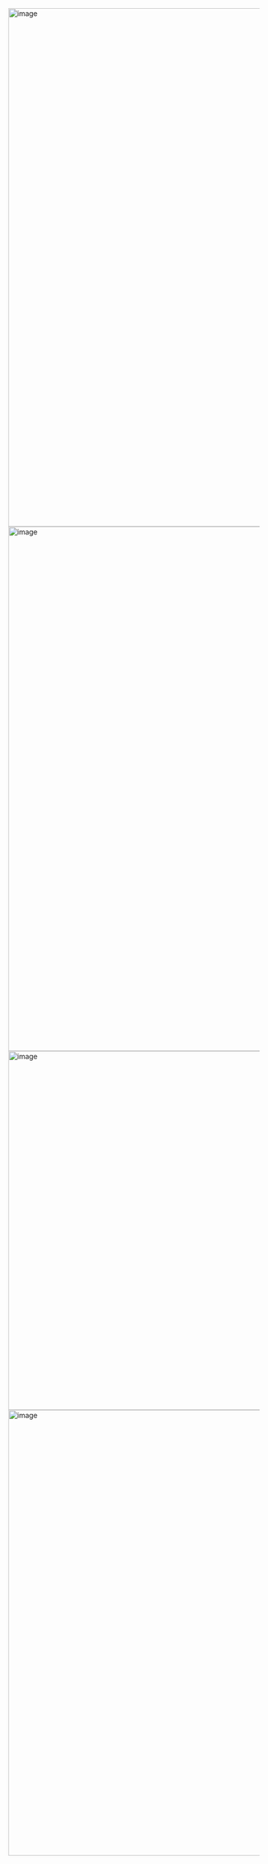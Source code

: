 <img width="1849" height="1040" alt="image" src="https://github.com/user-attachments/assets/da325ebf-e14b-459b-b124-aad731e16584" />
<img width="1876" height="1052" alt="image" src="https://github.com/user-attachments/assets/06bd34b7-6b75-4c08-a6b0-53230e7dc60e" />
<img width="1158" height="720" alt="image" src="https://github.com/user-attachments/assets/89edf2b5-1d6c-49f7-a328-4d4fa2a66af2" />
<img width="1309" height="894" alt="image" src="https://github.com/user-attachments/assets/13ee4f79-8797-45bb-8e26-a6c881324e4e" />
